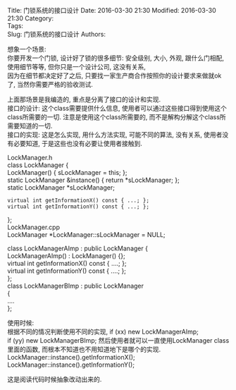 Title: 门锁系统的接口设计
Date: 2016-03-30 21:30
Modified: 2016-03-30 21:30
Category:   
Tags:  
Slug: 门锁系统的接口设计
Authors: 
             
想象一个场景:      
你要开发一个门锁, 设计好了锁的很多细节: 安全级别, 大小, 外观, 跟什么门相配, 使用细节等等, 但你只是一个设计公司, 这没有关系,    
因为在细节都决定好了之后, 只要找一家生产商合作按照你的设计要求来做就ok了, 当然你需要严格的验收测试.            
           
上面那场景是我编造的, 重点是分离了接口的设计和实现.    
接口的设计:  这个class需要提供什么信息, 使用者可以通过这些接口得到使用这个class所需要的一切. 注意是使用这个class所需要的, 而不是解构分解这个class所需要知道的一切.           
接口的实现:  这是怎么实现, 用什么方法实现, 可能不同的算法, 没有关系, 使用者没有必要知道, 于是这些也没有必要让使用者接触到.     
                
LockManager.h                
class LockManager {                           
    LockManager() { sLockManager = this; };                
    static LockManager &instance() { return *sLockManager; };         
	static LockManager *sLockManager; 
	                  
	virtual int getInformationX() const { ...; };                    
	virtual int getInformationY() const { ...; };	              
}; 			            
LockManager.cpp                                  
LockManager *LockManager::sLockManager = NULL;   
                     
class LockManagerAImp : public LockManager
{                          
	LockManagerAImp() : LockManager() {};                     
	virtual int getInformationX() const { ....; };           
	virtual int getInformationY() const { ....; };               
};  	 
class LockManagerBImp : public LockManager     
{           
	....                    
};      				 

使用时候:      
根据不同的情况判断使用不同的实现, 
if (xx) new LockManagerAImp;      
if (yy) new LockManagerBImp;
然后使用者就可以一直使用LockManager class里面的函数, 而根本不知道也不用知道地下是哪个的实现.                     
LockManager::instance().getInformationX();                                                 
LockManager::instance().getInformationY();            			                 
			                                                    
这是阅读代码时候抽象改动出来的.                  
																